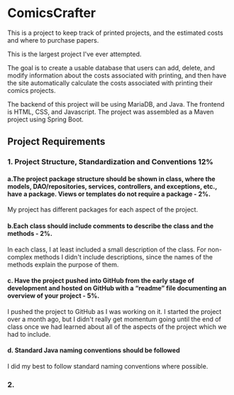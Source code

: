 # ComicsCrafter
This is a project to keep track of printed projects, and the estimated costs and where to purchase papers.

This is the largest project I've ever attempted.

The goal is to create a usable database that users can add, delete, and modify information about the costs associated with printing, and then have the site automatically calculate the costs associated with printing their comics projects. 

The backend of this project will be using MariaDB, and Java. The frontend is HTML, CSS, and Javascript. The project was assembled as a Maven project using Spring Boot.

## Project Requirements
### 1. Project Structure, Standardization and Conventions 12%
#### a.The project package structure should be shown in class, where the models, DAO/repositories, services, controllers, and exceptions, etc., have a package. Views or templates do not require a package - 2%.
My project has different packages for each aspect of the project.

#### b.Each class should include comments to describe the class and the methods - 2%.
In each class, I at least included a small description of the class. For non-complex methods I didn't include descriptions, since the names of the methods explain the purpose of them.

#### c. Have the project pushed into GitHub from the early stage of development and hosted on GitHub with a “readme” file documenting an overview of your project - 5%.
I pushed the project to GitHub as I was working on it. I started the project over a month ago, but I didn't really get momentum going until the end of class once we had learned about all of the aspects of the project which we had to include.

#### d. Standard Java naming conventions should be followed
I did my best to follow standard naming conventions where possible. 


### 2.
